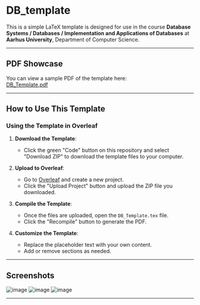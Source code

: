 # DB_template
This is a simple LaTeX template is designed for use in the course **Database Systems / Databases / Implementation and Applications of Databases** at **Aarhus University**, Department of Computer Science.

---

## PDF Showcase
You can view a sample PDF of the template here:  
[DB_Template.pdf](https://github.com/YusufABM/DB_template/blob/main/DB_Template.pdf)

---

## How to Use This Template

### **Using the Template in Overleaf**
1. **Download the Template**:
   - Click the green "Code" button on this repository and select "Download ZIP" to download the template files to your computer.

2. **Upload to Overleaf**:
   - Go to [Overleaf](https://www.overleaf.com/) and create a new project.
   - Click the "Upload Project" button and upload the ZIP file you downloaded.

3. **Compile the Template**:
   - Once the files are uploaded, open the `DB_Template.tex` file.
   - Click the "Recompile" button to generate the PDF.

4. **Customize the Template**:
   - Replace the placeholder text with your own content.
   - Add or remove sections as needed.

---

## Screenshots

![image](https://github.com/user-attachments/assets/acf31d82-084f-41bd-8b67-f396951cd8ed)
![image](https://github.com/user-attachments/assets/6ccca1a9-b3e1-4c1f-a201-e9dc09f09839)
![image](https://github.com/user-attachments/assets/8e21b217-c961-49d6-8284-54928c149c20)

---
